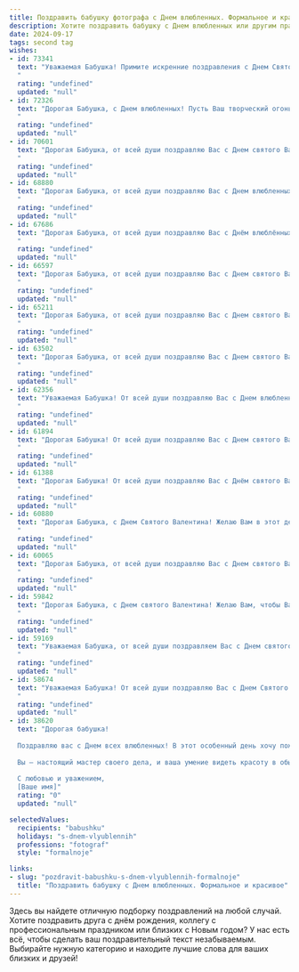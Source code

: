 ```yaml
---
title: Поздравить бабушку фотографа с Днем влюбленных. Формальное и красивое
description: Хотите поздравить бабушку с Днем влюбленных или другим праздником? Наш ИИ создаст незабываемое поздравление, а вы обязательно выделитесь среди других.  
date: 2024-09-17
tags: second tag
wishes:
- id: 73341
  text: "Уважаемая Бабушка! Примите искренние поздравления с Днем Святого Валентина! Пусть ваша жизнь, подобно прекрасным фотографиям, будет наполнена яркими красками, любовью и теплыми воспоминаниями.
  "
  rating: "undefined"
  updated: "null"
- id: 72326
  text: "Дорогая Бабушка, с Днем влюбленных! Пусть Ваш творческий огонь, как фотовспышка, освещает Вас яркими красками любви и счастья! Желаю Вам по-прежнему оставаться вдохновленной и окруженной заботой близких, так же, как Ваши снимки всегда излучают тепло и красоту.
  "
  rating: "undefined"
  updated: "null"
- id: 70601
  text: "Дорогая Бабушка, от всей души поздравляю Вас с Днем святого Валентина! Пусть этот день подарит Вам множество теплых моментов,  радости и любви, а Ваша талантливая душа, поймавшая столько прекрасных мгновений через объектив фотокамеры, всегда останется  полна вдохновения!
  "
  rating: "undefined"
  updated: "null"
- id: 68880
  text: "Дорогая Бабушка, от всей души поздравляю Вас с Днем влюбленных! Желаю Вам бесконечной любви, счастья и вдохновения, как на Ваших прекрасных фотографиях. Пусть каждый день будет наполнен красотой и радостью!
  "
  rating: "undefined"
  updated: "null"
- id: 67686
  text: "Дорогая Бабушка, от всей души поздравляю Вас с Днём влюблённых! Пусть Ваша жизнь всегда будет наполнена любовью, счастьем и вдохновением, как прекрасные кадры, которые Вы запечатлеваете своим фотоаппаратом. Желаю Вам крепкого здоровья, благополучия и ярких моментов, достойных самых красивых снимков!
  "
  rating: "undefined"
  updated: "null"
- id: 66597
  text: "Дорогая Бабушка, от всей души поздравляю Вас с Днем святого Валентина! Желаю Вам, чтобы в Вашей жизни всегда царила любовь, вдохновение и красота, как на снимках, которые Вы мастерски создаете. Пусть этот день подарит Вам множество ярких и теплых моментов, а Ваша работа фотографа приносит Вам не только удовольствие, но и признание!
  "
  rating: "undefined"
  updated: "null"
- id: 65211
  text: "Дорогая Бабушка, от всей души поздравляю Вас с Днем святого Валентина! Пусть Ваша жизнь будет полна любви, радости и ярких моментов, как фотографии, которые Вы так мастерски создаете.
  "
  rating: "undefined"
  updated: "null"
- id: 63502
  text: "Дорогая Бабушка, от всей души поздравляю Вас с Днем святого Валентина! Пусть Ваша жизнь всегда будет наполнена любовью, счастьем и вдохновением, как на Ваших великолепных фотографиях. Желаю Вам крепкого здоровья, душевного тепла и много радостных мгновений, которые Вы сможете запечатлеть своим объективом.
  "
  rating: "undefined"
  updated: "null"
- id: 62356
  text: "Уважаемая Бабушка! От всей души поздравляю Вас с Днем влюбленных! Пусть Ваша жизнь всегда будет полна любви, света и радости, а Ваша творческая душа, полная тепла и вдохновения, продолжит дарить миру прекрасные фотографии.
  "
  rating: "undefined"
  updated: "null"
- id: 61894
  text: "Дорогая Бабушка! От всей души поздравляю Вас с Днем святого Валентина! Желаю Вам  ярких и трогательных моментов, таких же прекрасных, как Ваши фотографии, которые всегда согревают наши сердца. Пусть любовь и радость озаряют Ваши дни, а здоровье будет крепким, как Ваша любовь к нам!
  "
  rating: "undefined"
  updated: "null"
- id: 61388
  text: "Дорогая Бабушка! От всей души поздравляю Вас с Днём святого Валентина! Желаю Вам ярких, как Ваши фотографии, мгновений, наполненных любовью и счастьем. Пусть каждый день будет прекрасным, как Ваш талант, и дарит только позитивные эмоции!
  "
  rating: "undefined"
  updated: "null"
- id: 60880
  text: "Дорогая Бабушка, с Днем Святого Валентина! Желаю Вам в этот день множество прекрасных моментов, наполненных любовью и теплом. Пусть снимки, которые Вы делаете, всегда отражают красоту жизни, как и Ваша душа. С любовью, [Ваше имя].
  "
  rating: "undefined"
  updated: "null"
- id: 60065
  text: "Дорогая Бабушка, от всей души поздравляю Вас с Днем святого Валентина! Пусть в Вашей жизни всегда будет место для любви, тепла и вдохновения, как на Ваших прекрасных фотографиях. Желаю Вам крепкого здоровья, радости и безграничного счастья!
  "
  rating: "undefined"
  updated: "null"
- id: 59842
  text: "Дорогая Бабушка, с Днем святого Валентина! Желаю Вам, чтобы Ваша жизнь была полна ярких красок, как прекрасные фото, которые Вы создаете. Пусть любовь и счастье озаряют Вашу душу, как вспышки света на снимках.
  "
  rating: "undefined"
  updated: "null"
- id: 59169
  text: "Уважаемая Бабушка, от всей души поздравляем Вас с Днем святого Валентина! Желаем Вам любви, тепла и радости, как на Ваших прекрасных фотографиях, которые Вы мастерски создаете.
  "
  rating: "undefined"
  updated: "null"
- id: 58674
  text: "Уважаемая Бабушка! От всей души поздравляю Вас с Днем Святого Валентина! Желаю Вам море любви, нежности и тепла в этот прекрасный праздник. Пусть Ваша жизнь будет полна ярких моментов, как Ваши фотографии, которые Вы так мастерски создаете.
  "
  rating: "undefined"
  updated: "null"
- id: 38620
  text: "Дорогая бабушка!
  
  Поздравляю вас с Днем всех влюбленных! В этот особенный день хочу пожелать вам, чтобы ваша жизнь была полна ярких моментов и чудесных воспоминаний, как кадры, запечатленные в вашем объективе. Пусть каждый миг станет уникальным произведением искусства, полной любви и вдохновения!
  
  Вы — настоящий мастер своего дела, и ваша умение видеть красоту в обыденности вдохновляет всех нас. Желаю вам всегда находить любовь и радость в каждом новом снимке и каждом дне.
  
  С любовью и уважением,
  [Ваше имя]"
  rating: "0"
  updated: "null"

selectedValues:
  recipients: "babushku"
  holidays: "s-dnem-vlyublennih"
  professions: "fotograf"
  style: "formalnoje"

links:
- slug: "pozdravit-babushku-s-dnem-vlyublennih-formalnoje"
  title: "Поздравить бабушку с Днем влюбленных. Формальное и красивое"
---
```


Здесь вы найдете отличную подборку поздравлений на любой случай. 
Хотите поздравить друга с днём рождения, коллегу с профессиональным праздником или близких с Новым годом? У нас есть всё, чтобы сделать ваш поздравительный текст незабываемым. Выбирайте нужную категорию и находите лучшие слова для ваших близких и друзей!
